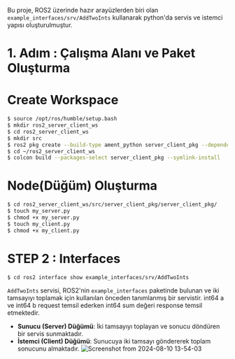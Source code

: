 Bu proje, ROS2 üzerinde hazır arayüzlerden biri olan `example_interfaces/srv/AddTwoInts` kullanarak python'da servis ve istemci yapısı oluşturulmuştur.

# 1. Adım  : Çalışma Alanı ve Paket Oluşturma
# Create Workspace
```bash
$ source /opt/ros/humble/setup.bash
$ mkdir ros2_server_client_ws
$ cd ros2_server_client_ws
$ mkdir src
$ ros2 pkg create --build-type ament_python server_client_pkg --dependencies rclpy 
$ cd ~/ros2_server_client_ws
$ colcon build --packages-select server_client_pkg --symlink-install


```
# Node(Düğüm) Oluşturma
```bash
$ cd ros2_server_client_ws/src/server_client_pkg/server_client_pkg/
$ touch my_server.py
$ chmod +x my_server.py
$ touch my_client.py
$ chmod +x my_client.py

```

# STEP 2 : Interfaces
```bash
$ cd ros2 interface show example_interfaces/srv/AddTwoInts

```

`AddTwoInts` servisi, ROS2'nin `example_interfaces` paketinde bulunan ve iki tamsayıyı toplamak için kullanılan önceden tanımlanmış bir servistir. int64 a ve int64 b request temsil ederken int64 sum değeri response temsil etmektedir.
- **Sunucu (Server) Düğümü**: İki tamsayıyı toplayan ve sonucu döndüren bir servis sunmaktadır.
- **İstemci (Client) Düğümü**: Sunucuya iki tamsayı göndererek toplam sonucunu almaktadır.
![Screenshot from 2024-08-10 13-54-03](https://github.com/user-attachments/assets/94214e2a-b516-4bff-b5a4-668d1a97ae0b)

